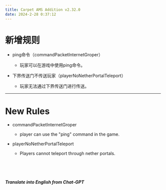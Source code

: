 ```yaml
---
title: Carpet AMS Addition v2.32.0
date: 2024-2-28 0:37:12
---
```


# 新增规则

- ping命令（commandPacketInternetGroper）

  

  - 玩家可以在游戏中使用ping命令。



- 下界传送门不传送玩家（playerNoNetherPortalTeleport）

  

  - 玩家无法通过下界传送门进行传送。

---

# New Rules

- commandPacketInternetGroper

  

  - player can use the "ping" command in the game.



- playerNoNetherPortalTeleport

  

  - Players cannot teleport through nether portals.

&emsp;

&emsp;

***Translate into English from Chat-GPT***

